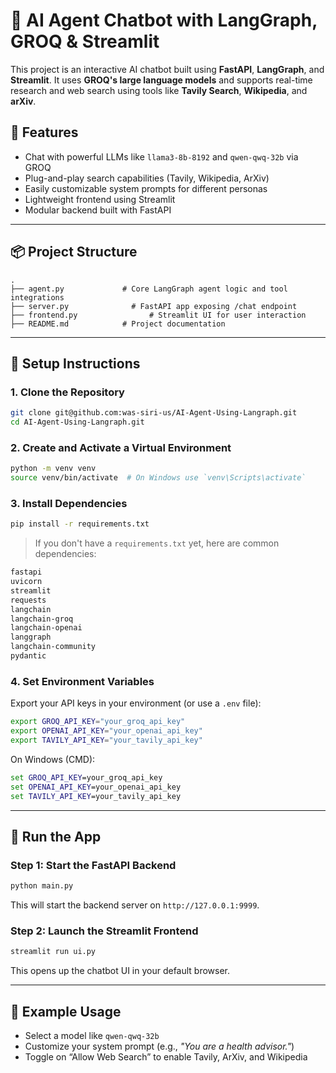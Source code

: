 # 🧠 AI Agent Chatbot with LangGraph, GROQ & Streamlit

This project is an interactive AI chatbot built using **FastAPI**, **LangGraph**, and **Streamlit**. It uses **GROQ's large language models** and supports real-time research and web search using tools like **Tavily Search**, **Wikipedia**, and **arXiv**.

## 🌟 Features

- Chat with powerful LLMs like `llama3-8b-8192` and `qwen-qwq-32b` via GROQ
- Plug-and-play search capabilities (Tavily, Wikipedia, ArXiv)
- Easily customizable system prompts for different personas
- Lightweight frontend using Streamlit
- Modular backend built with FastAPI

---


## 📦 Project Structure

```
.
├── agent.py             # Core LangGraph agent logic and tool integrations
├── server.py              # FastAPI app exposing /chat endpoint
├── frontend.py                # Streamlit UI for user interaction
├── README.md            # Project documentation
```

---

## 🔧 Setup Instructions

### 1. Clone the Repository

```bash
git clone git@github.com:was-siri-us/AI-Agent-Using-Langraph.git
cd AI-Agent-Using-Langraph.git
```

### 2. Create and Activate a Virtual Environment

```bash
python -m venv venv
source venv/bin/activate  # On Windows use `venv\Scripts\activate`
```

### 3. Install Dependencies

```bash
pip install -r requirements.txt
```

> If you don't have a `requirements.txt` yet, here are common dependencies:
```txt
fastapi
uvicorn
streamlit
requests
langchain
langchain-groq
langchain-openai
langgraph
langchain-community
pydantic
```

### 4. Set Environment Variables

Export your API keys in your environment (or use a `.env` file):

```bash
export GROQ_API_KEY="your_groq_api_key"
export OPENAI_API_KEY="your_openai_api_key"
export TAVILY_API_KEY="your_tavily_api_key"
```

On Windows (CMD):

```cmd
set GROQ_API_KEY=your_groq_api_key
set OPENAI_API_KEY=your_openai_api_key
set TAVILY_API_KEY=your_tavily_api_key
```

---

## 🚀 Run the App

### Step 1: Start the FastAPI Backend

```bash
python main.py
```

This will start the backend server on `http://127.0.0.1:9999`.

### Step 2: Launch the Streamlit Frontend

```bash
streamlit run ui.py
```

This opens up the chatbot UI in your default browser.

---

## 🔄 Example Usage

- Select a model like `qwen-qwq-32b`
- Customize your system prompt (e.g., *"You are a health advisor."*)
- Toggle on “Allow Web Search” to enable Tavily, ArXiv, and Wikipedia
